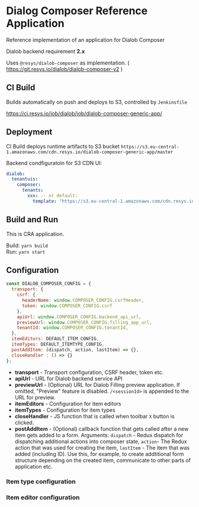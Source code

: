 # Dialog Composer Reference Application

Reference implementation of an application for Dialob Composer

Dialob backend requirement **2.x**

Uses `@resys/dialob-composer` as implementation. ( https://git.resys.io/dialob/dialob-composer-v2 )

## CI Build

Builds automatically on push and deploys to S3, controlled by `Jenkinsfile`

https://ci.resys.io/job/dialob/job/dialob-composer-generic-app/

## Deployment 

CI Build deploys runtime artifacts to S3 bucket `https://s3.eu-central-1.amazonaws.com/cdn.resys.io/dialob-composer-generic-app/master` 

Backend condfiguratoin for S3 CDN UI:

```yaml
dialob:
  tenantuis:
    composer:
      tenants:
        xxx: -- or default:
          template: "https://s3.eu-central-1.amazonaws.com/cdn.resys.io/dialob-composer-generic-app/master/index.html"
```

## Build and Run

This is CRA application.

Build: `yarn build` \
Run: `yarn start` 

## Configuration

```javascript
const DIALOB_COMPOSER_CONFIG = {
  transport: {
    csrf: {
      headerName: window.COMPOSER_CONFIG.csrfHeader,
      token: window.COMPOSER_CONFIG.csrf
    },
    apiUrl: window.COMPOSER_CONFIG.backend_api_url,
    previewUrl: window.COMPOSER_CONFIG.filling_app_url,
    tenantId: window.COMPOSER_CONFIG.tenantId,
  },
  itemEditors: DEFAULT_ITEM_CONFIG,
  itemTypes: DEFAULT_ITEMTYPE_CONFIG,
  postAddItem: (dispatch, action, lastItem) => {},
  closeHandler : () => {}
};
```

* **transport** - Transport configuration, CSRF header, token etc.
* **apiUrl** - URL for Dialob backend service API
* **previewUrl** - (Optional) URL for Dialob Filling preview application. If omitted, "Preview" feature is disabled.  `/<sessionId>` is appended to the URL for preview.
* **itemEditors** - Configuration for item editors
* **itemTypes** - Configuration for item types
* **closeHandler** - JS function that is called when toolbar `X` button is clicked.
* **postAddItem** - (Optional) callback function that gets called after a new item gets added to a form. Arguments: `dispatch` - Redux dispatch for dispatching additional actions into composer state, `action`- The Redux action that was used for creating the item, `lastItem` - The item that was added (including ID). Use this, for example, to create addtitional form structure depending on the created item, communicate to other parts of application etc.

### Item type configuration

### Item editor configuration

